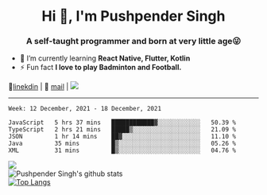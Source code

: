 <h1 align="center">Hi 👋, I'm Pushpender Singh</h1>
<h3 align="center">A self-taught programmer and born at very little age😜</h3>

- 🌱 I’m currently learning **React Native, Flutter, Kotlin**
- ⚡ Fun fact **I love to play Badminton and Football.**

👔[linekdin](https://www.linkedin.com/in/pushpender-singh-240061202/) | 📧 [mail](mailto:pushpendersingh@p2devs.com) | ![](https://komarev.com/ghpvc/?username=pushpender-singh-ap&color=blue)


---

<!--START_SECTION:waka-->
```text
Week: 12 December, 2021 - 18 December, 2021

JavaScript   5 hrs 37 mins   ████████████▓░░░░░░░░░░░░   50.39 % 
TypeScript   2 hrs 21 mins   █████▒░░░░░░░░░░░░░░░░░░░   21.09 % 
JSON         1 hr 14 mins    ██▓░░░░░░░░░░░░░░░░░░░░░░   11.10 % 
Java         35 mins         █▒░░░░░░░░░░░░░░░░░░░░░░░   05.26 % 
XML          31 mins         █▒░░░░░░░░░░░░░░░░░░░░░░░   04.76 % 
```
<!--END_SECTION:waka-->

<img align="left" src="https://github-readme-streak-stats.herokuapp.com/?user=pushpender-singh-ap&theme=dark" /></br>
![Pushpender Singh's github stats](https://github-readme-stats.vercel.app/api?username=pushpender-singh-ap&show_icons=true&theme=radical&count_private=true)</br>
[![Top Langs](https://github-readme-stats.vercel.app/api/top-langs/?username=pushpender-singh-ap&theme=radical)](https://github.com/pushpender-singh-ap/github-readme-stats)
